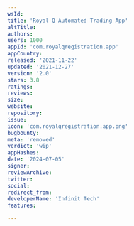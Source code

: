 ```yaml
---
wsId: 
title: 'Royal Q Automated Trading App'
altTitle: 
authors: 
users: 1000
appId: 'com.royalqregistration.app'
appCountry: 
released: '2021-11-22'
updated: '2021-12-27'
version: '2.0'
stars: 3.8
ratings: 
reviews: 
size: 
website: 
repository: 
issue: 
icon: 'com.royalqregistration.app.png'
bugbounty: 
meta: 'removed'
verdict: 'wip'
appHashes: 
date: '2024-07-05'
signer: 
reviewArchive: 
twitter: 
social: 
redirect_from: 
developerName: 'Infinit Tech'
features: 

---
```


